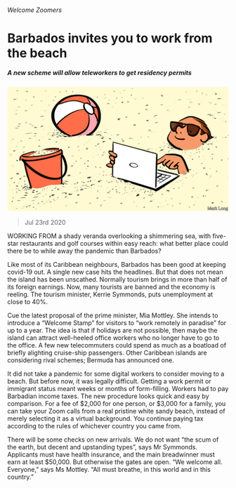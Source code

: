 ###### Welcome Zoomers

# Barbados invites you to work from the beach 

##### A new scheme will allow teleworkers to get residency permits 

![image](images/20200725_AMD002_1.jpg) 

> Jul 23rd 2020 

WORKING FROM a shady veranda overlooking a shimmering sea, with five-star restaurants and golf courses within easy reach: what better place could there be to while away the pandemic than Barbados?

Like most of its Caribbean neighbours, Barbados has been good at keeping covid-19 out. A single new case hits the headlines. But that does not mean the island has been unscathed. Normally tourism brings in more than half of its foreign earnings. Now, many tourists are banned and the economy is reeling. The tourism minister, Kerrie Symmonds, puts unemployment at close to 40%.


Cue the latest proposal of the prime minister, Mia Mottley. She intends to introduce a “Welcome Stamp” for visitors to “work remotely in paradise” for up to a year. The idea is that if holidays are not possible, then maybe the island can attract well-heeled office workers who no longer have to go to the office. A few new telecommuters could spend as much as a boatload of briefly alighting cruise-ship passengers. Other Caribbean islands are considering rival schemes; Bermuda has announced one.

It did not take a pandemic for some digital workers to consider moving to a beach. But before now, it was legally difficult. Getting a work permit or immigrant status meant weeks or months of form-filling. Workers had to pay Barbadian income taxes. The new procedure looks quick and easy by comparison. For a fee of $2,000 for one person, or $3,000 for a family, you can take your Zoom calls from a real pristine white sandy beach, instead of merely selecting it as a virtual background. You continue paying tax according to the rules of whichever country you came from.

There will be some checks on new arrivals. We do not want “the scum of the earth, but decent and upstanding types”, says Mr Symmonds. Applicants must have health insurance, and the main breadwinner must earn at least $50,000. But otherwise the gates are open. “We welcome all. Everyone,” says Ms Mottley. “All must breathe, in this world and in this country.”

